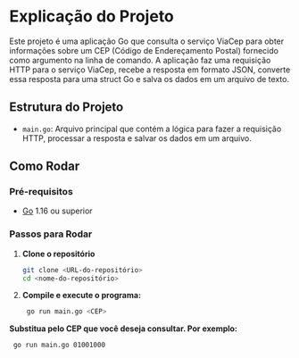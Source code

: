 # Explicação do Projeto

Este projeto é uma aplicação Go que consulta o serviço ViaCep para obter informações sobre um CEP (Código de Endereçamento Postal) fornecido como argumento na linha de comando. A aplicação faz uma requisição HTTP para o serviço ViaCep, recebe a resposta em formato JSON, converte essa resposta para uma struct Go e salva os dados em um arquivo de texto.

## Estrutura do Projeto

- `main.go`: Arquivo principal que contém a lógica para fazer a requisição HTTP, processar a resposta e salvar os dados em um arquivo.

## Como Rodar

### Pré-requisitos

- [Go](https://golang.org/dl/) 1.16 ou superior

### Passos para Rodar

1. **Clone o repositório**
   ```sh
   git clone <URL-do-repositório>
   cd <nome-do-repositório>

2. **Compile e execute o programa:**
   ```sh 
    go run main.go <CEP>

**Substitua <CEP> pelo CEP que você deseja consultar. Por exemplo:**
   ```sh
    go run main.go 01001000
